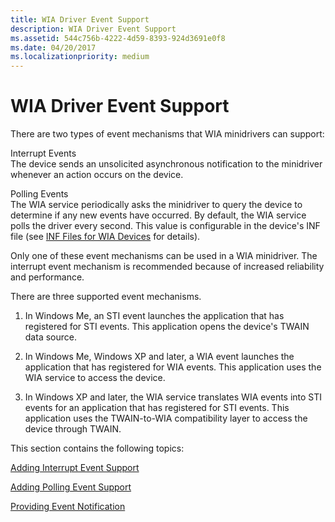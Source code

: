 ```yaml
---
title: WIA Driver Event Support
description: WIA Driver Event Support
ms.assetid: 544c756b-4222-4d59-8393-924d3691e0f8
ms.date: 04/20/2017
ms.localizationpriority: medium
---
```


# WIA Driver Event Support





There are two types of event mechanisms that WIA minidrivers can support:

<a href="" id="interrupt-events"></a>Interrupt Events  
The device sends an unsolicited asynchronous notification to the minidriver whenever an action occurs on the device.

<a href="" id="polling-events"></a>Polling Events  
The WIA service periodically asks the minidriver to query the device to determine if any new events have occurred. By default, the WIA service polls the driver every second. This value is configurable in the device's INF file (see [INF Files for WIA Devices](inf-files-for-wia-devices.md) for details).

Only one of these event mechanisms can be used in a WIA minidriver. The interrupt event mechanism is recommended because of increased reliability and performance.

There are three supported event mechanisms.

1.  In Windows Me, an STI event launches the application that has registered for STI events. This application opens the device's TWAIN data source.

2.  In Windows Me, Windows XP and later, a WIA event launches the application that has registered for WIA events. This application uses the WIA service to access the device.

3.  In Windows XP and later, the WIA service translates WIA events into STI events for an application that has registered for STI events. This application uses the TWAIN-to-WIA compatibility layer to access the device through TWAIN.

This section contains the following topics:

[Adding Interrupt Event Support](adding-interrupt-event-support.md)

[Adding Polling Event Support](adding-polling-event-support.md)

[Providing Event Notification](providing-event-notification.md)

 

 





